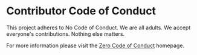# Contributor Code of Conduct

This project adheres to No Code of Conduct.  We are all adults.  We accept everyone's contributions.  Nothing else matters.

For more information please visit the [Zero Code of Conduct](https://github.com/DanBuchan/ZCoC) homepage.
